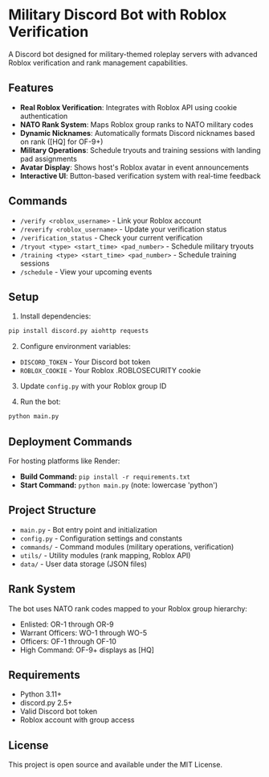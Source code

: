 # Military Discord Bot with Roblox Verification

A Discord bot designed for military-themed roleplay servers with advanced Roblox verification and rank management capabilities.

## Features

- **Real Roblox Verification**: Integrates with Roblox API using cookie authentication
- **NATO Rank System**: Maps Roblox group ranks to NATO military codes
- **Dynamic Nicknames**: Automatically formats Discord nicknames based on rank ([HQ] for OF-9+)
- **Military Operations**: Schedule tryouts and training sessions with landing pad assignments
- **Avatar Display**: Shows host's Roblox avatar in event announcements
- **Interactive UI**: Button-based verification system with real-time feedback

## Commands

- `/verify <roblox_username>` - Link your Roblox account
- `/reverify <roblox_username>` - Update your verification status
- `/verification_status` - Check your current verification
- `/tryout <type> <start_time> <pad_number>` - Schedule military tryouts
- `/training <type> <start_time> <pad_number>` - Schedule training sessions
- `/schedule` - View your upcoming events

## Setup

1. Install dependencies:
```bash
pip install discord.py aiohttp requests
```

2. Configure environment variables:
- `DISCORD_TOKEN` - Your Discord bot token
- `ROBLOX_COOKIE` - Your Roblox .ROBLOSECURITY cookie

3. Update `config.py` with your Roblox group ID

4. Run the bot:
```bash
python main.py
```

## Deployment Commands

For hosting platforms like Render:
- **Build Command:** `pip install -r requirements.txt`
- **Start Command:** `python main.py` (note: lowercase 'python')

## Project Structure

- `main.py` - Bot entry point and initialization
- `config.py` - Configuration settings and constants
- `commands/` - Command modules (military operations, verification)
- `utils/` - Utility modules (rank mapping, Roblox API)
- `data/` - User data storage (JSON files)

## Rank System

The bot uses NATO rank codes mapped to your Roblox group hierarchy:
- Enlisted: OR-1 through OR-9
- Warrant Officers: WO-1 through WO-5
- Officers: OF-1 through OF-10
- High Command: OF-9+ displays as [HQ]

## Requirements

- Python 3.11+
- discord.py 2.5+
- Valid Discord bot token
- Roblox account with group access

## License

This project is open source and available under the MIT License.